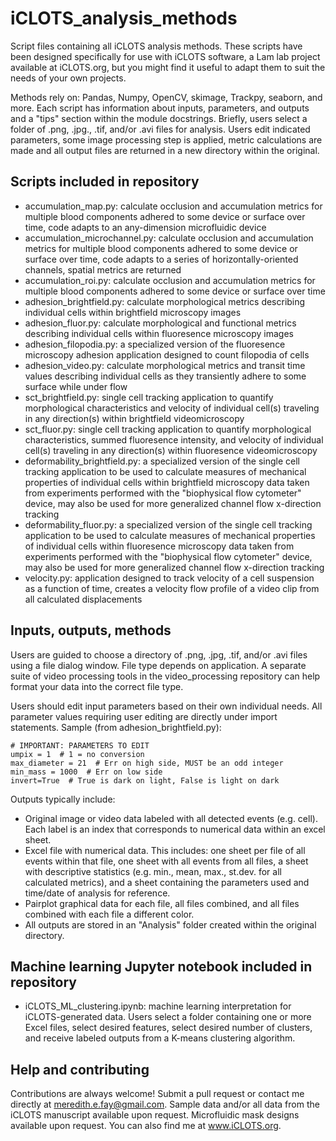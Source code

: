 # iCLOTS_analysis_methods
Script files containing all iCLOTS analysis methods.
These scripts have been designed specifically for use with iCLOTS software, a Lam lab project available at iCLOTS.org, but you might find it useful to adapt them to suit the needs of your own projects.

Methods rely on: Pandas, Numpy, OpenCV, skimage, Trackpy, seaborn, and more.
Each script has information about inputs, parameters, and outputs and a "tips" section within the module docstrings. Briefly, users select a folder of .png, .jpg., .tif, and/or .avi files for analysis. Users edit indicated parameters, some image processing step is applied, metric calculations are made and all output files are returned in a new directory within the original.

## Scripts included in repository
- accumulation_map.py: calculate occlusion and accumulation metrics for multiple blood components adhered to some device or surface over time, code adapts to an any-dimension microfluidic device
- accumulation_microchannel.py: calculate occlusion and accumulation metrics for multiple blood components adhered to some device or surface over time, code adapts to a series of horizontally-oriented channels, spatial metrics are returned
- accumulation_roi.py: calculate occlusion and accumulation metrics for multiple blood components adhered to some device or surface over time
- adhesion_brightfield.py: calculate morphological metrics describing individual cells within brightfield microscopy images
- adhesion_fluor.py: calculate morphological and functional metrics describing individual cells within fluoresence microscopy images
- adhesion_filopodia.py: a specialized version of the fluoresence microscopy adhesion application designed to count filopodia of cells
- adhesion_video.py: calculate morphological metrics and transit time values describing individual cells as they transiently adhere to some surface while under flow
- sct_brightfield.py: single cell tracking application to quantify morphological characteristics and velocity of individual cell(s) traveling in any direction(s) within brightfield videomicroscopy
- sct_fluor.py: single cell tracking application to quantify morphological characteristics, summed fluoresence intensity, and velocity of individual cell(s) traveling in any direction(s) within fluoresence videomicroscopy
- deformability_brightfield.py: a specialized version of the single cell tracking application to be used to calculate measures of mechanical properties of individual cells within brightfield microscopy data taken from experiments performed with the "biophysical flow cytometer" device, may also be used for more generalized channel flow x-direction tracking
- deformability_fluor.py: a specialized version of the single cell tracking application to be used to calculate measures of mechanical properties of individual cells within fluoresence microscopy data taken from experiments performed with the "biophysical flow cytometer" device, may also be used for more generalized channel flow x-direction tracking
- velocity.py: application designed to track velocity of a cell suspension as a function of time, creates a velocity flow profile of a video clip from all calculated displacements

## Inputs, outputs, methods
Users are guided to choose a directory of .png, .jpg, .tif, and/or .avi files using a file dialog window. File type depends on application. A separate suite of video processing tools in the video_processing repository can help format your data into the correct file type.

Users should edit input parameters based on their own individual needs. All parameter values requiring user editing are directly under import statements. Sample (from adhesion_brightfield.py):

```
# IMPORTANT: PARAMETERS TO EDIT
umpix = 1  # 1 = no conversion
max_diameter = 21  # Err on high side, MUST be an odd integer
min_mass = 1000  # Err on low side
invert=True  # True is dark on light, False is light on dark

```

Outputs typically include:
- Original image or video data labeled with all detected events (e.g. cell). Each label is an index that corresponds to numerical data within an excel sheet.
- Excel file with numerical data. This includes: one sheet per file of all events within that file, one sheet with all events from all files, a sheet with descriptive statistics (e.g. min., mean, max., st.dev. for all calculated metrics), and a sheet containing the parameters used and time/date of analysis for reference.
- Pairplot graphical data for each file, all files combined, and all files combined with each file a different color.
- All outputs are stored in an "Analysis" folder created within the original directory.

## Machine learning Jupyter notebook included in repository
- iCLOTS_ML_clustering.ipynb: machine learning interpretation for iCLOTS-generated data. Users select a folder containing one or more Excel files, select desired features, select desired number of clusters, and receive labeled outputs from a K-means clustering algorithm.

## Help and contributing
Contributions are always welcome! Submit a pull request or contact me directly at meredith.e.fay@gmail.com. Sample data and/or all data from the iCLOTS manuscript available upon request. Microfluidic mask designs available upon request. You can also find me at www.iCLOTS.org.
